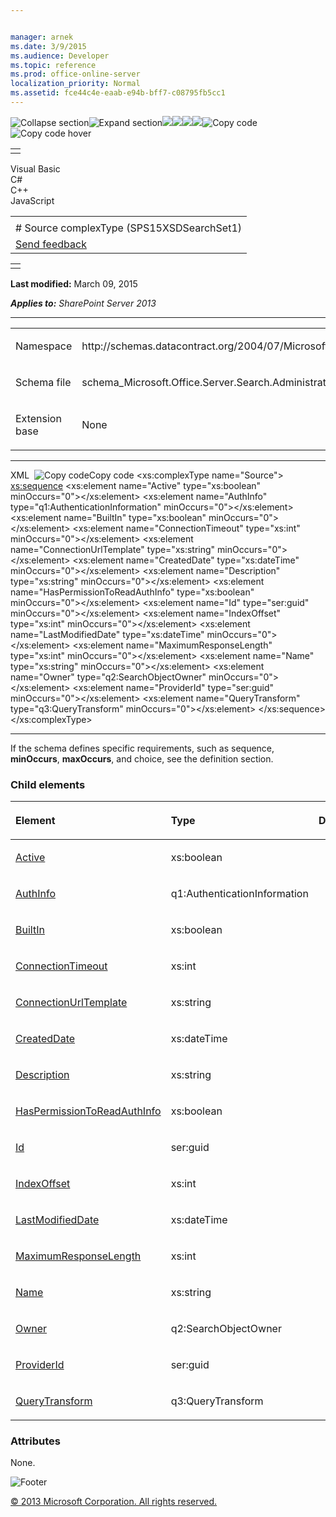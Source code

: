 ```yaml
---


manager: arnek
ms.date: 3/9/2015
ms.audience: Developer
ms.topic: reference
ms.prod: office-online-server
localization_priority: Normal
ms.assetid: fce44c4e-eaab-e94b-bff7-c08795fb5cc1
---
```


![Collapse
section](../icons/collapse_all.gif "Collapse section")![Expand
section](../icons/expand_all.gif "Expand section")![](../icons/collapse_all.gif)![](../icons/expand_all.gif)![](../icons/dropdown.gif)![](../icons/dropdownHover.gif)![Copy
code](../icons/copycode.gif "Copy code")![Copy code
hover](../icons/copycodeHighlight.gif "Copy code hover")
<table>
<tbody>
<tr class="odd">
<td align="left"></td>
</tr>
</tbody>
</table>

Visual Basic  
C\#  
C++  
JavaScript  

<table>
<tbody>
<tr class="odd">
<td align="left"><span id="runningHeaderText"></span></td>
</tr>
<tr class="even">
<td align="left"># Source complexType (SPS15XSDSearchSet1)</td>
</tr>
<tr class="odd">
<td align="left"><span id="headfeedbackarea" class="feedbackhead"><a href="javascript:SubmitFeedback(&#39;docthis@Microsoft.com&#39;,&#39;&#39;,&#39;&#39;,&#39;&#39;,&#39;1.0.18082.1225&#39;,&#39;%0\dThank%20you%20for%20your%20feedback.%20The%20developer%20writing%20teams%20use%20your%20feedback%20to%20improve%20documentation.%20While%20we%20are%20reviewing%20your%20feedback,%20we%20may%20send%20you%20e-mail%20to%20ask%20for%20clarification%20or%20feedback%20on%20a%20solution.%20We%20do%20not%20use%20your%20e-mail%20address%20for%20any%20other%20purpose%20and%20we%20delete%20it%20after%20we%20finish%20our%20review.%0\AFor%20further%20information%20about%20the%20privacy%20policies%20of%20Microsoft,%20please%20see%20http://privacy.microsoft.com/en-us/default.aspx.%0\A%0\d&#39;,&#39;Customer%20feedback&#39;);">Send feedback</a></span></td>
</tr>
</tbody>
</table>

<table>
<colgroup>
<col width="100%" />
</colgroup>
<tbody>
<tr class="odd">
<td align="left"></td>
</tr>
</tbody>
</table>

**Last modified:** March 09, 2015

***Applies to:** SharePoint Server 2013*


-----------------------------------------------------------------------------------------------------------------------------------------------------------------------------------------------------

<table>
<colgroup>
<col width="50%" />
<col width="50%" />
</colgroup>
<tbody>
<tr class="odd">
<td align="left"><p><span class="label">Namespace</span></p></td>
<td align="left"><p>http://schemas.datacontract.org/2004/07/Microsoft.Office.Server.Search.Administration.Query</p></td>
</tr>
<tr class="even">
<td align="left"><p><span class="label">Schema file</span></p></td>
<td align="left"><p>schema_Microsoft.Office.Server.Search.Administration.Query.xsd</p></td>
</tr>
<tr class="odd">
<td align="left"><p><span class="label">Extension base</span></p></td>
<td align="left"><p>None</p></td>
</tr>
</tbody>
</table>


-----------------------------------------------------------------------------------------------------------------------------------------------------------------------------------------------

<span codelanguage="xmlLang"></span>
XML 
<span class="copyCode" onclick="CopyCode(this)"
onkeypress="CopyCode_CheckKey(this, event)"
onmouseover="ChangeCopyCodeIcon(this)"
onmouseout="ChangeCopyCodeIcon(this)" tabindex="0">![Copy
code](../icons/copycode.gif "Copy code")Copy code</span>
    <xs:complexType name="Source">
        <xs:sequence>
            <xs:element name="Active" type="xs:boolean" minOccurs="0"></xs:element>
            <xs:element name="AuthInfo" type="q1:AuthenticationInformation" minOccurs="0"></xs:element>
            <xs:element name="BuiltIn" type="xs:boolean" minOccurs="0"></xs:element>
            <xs:element name="ConnectionTimeout" type="xs:int" minOccurs="0"></xs:element>
            <xs:element name="ConnectionUrlTemplate" type="xs:string" minOccurs="0"></xs:element>
            <xs:element name="CreatedDate" type="xs:dateTime" minOccurs="0"></xs:element>
            <xs:element name="Description" type="xs:string" minOccurs="0"></xs:element>
            <xs:element name="HasPermissionToReadAuthInfo" type="xs:boolean" minOccurs="0"></xs:element>
            <xs:element name="Id" type="ser:guid" minOccurs="0"></xs:element>
            <xs:element name="IndexOffset" type="xs:int" minOccurs="0"></xs:element>
            <xs:element name="LastModifiedDate" type="xs:dateTime" minOccurs="0"></xs:element>
            <xs:element name="MaximumResponseLength" type="xs:int" minOccurs="0"></xs:element>
            <xs:element name="Name" type="xs:string" minOccurs="0"></xs:element>
            <xs:element name="Owner" type="q2:SearchObjectOwner" minOccurs="0"></xs:element>
            <xs:element name="ProviderId" type="ser:guid" minOccurs="0"></xs:element>
            <xs:element name="QueryTransform" type="q3:QueryTransform" minOccurs="0"></xs:element>
        </xs:sequence>
    </xs:complexType>


------------------------------------------------------------------------------------------------------------------------------------------------------------------------------------------------------------

If the schema defines specific requirements, such as <span
class="keyword">sequence</span>, **minOccurs**,
**maxOccurs**, and <span
class="keyword">choice</span>, see the definition section.

### Child elements

<table>
<colgroup>
<col width="33%" />
<col width="33%" />
<col width="33%" />
</colgroup>
<thead>
<tr class="header">
<th align="left"><p>Element</p></th>
<th align="left"><p>Type</p></th>
<th align="left"><p>Description</p></th>
</tr>
</thead>
<tbody>
<tr class="odd">
<td align="left"><p><a href="active-element-source-complextypesps15xsdsearchset1.htm">Active</a></p></td>
<td align="left"><p>xs:boolean</p></td>
<td align="left"><p></p></td>
</tr>
<tr class="even">
<td align="left"><p><a href="authinfo-element-source-complextypesps15xsdsearchset1.htm">AuthInfo</a></p></td>
<td align="left"><p>q1:AuthenticationInformation</p></td>
<td align="left"><p></p></td>
</tr>
<tr class="odd">
<td align="left"><p><a href="builtin-element-source-complextypesps15xsdsearchset1.htm">BuiltIn</a></p></td>
<td align="left"><p>xs:boolean</p></td>
<td align="left"><p></p></td>
</tr>
<tr class="even">
<td align="left"><p><a href="connectiontimeout-element-source-complextypesps15xsdsearchset1.htm">ConnectionTimeout</a></p></td>
<td align="left"><p>xs:int</p></td>
<td align="left"><p></p></td>
</tr>
<tr class="odd">
<td align="left"><p><a href="connectionurltemplate-element-source-complextypesps15xsdsearchset1.htm">ConnectionUrlTemplate</a></p></td>
<td align="left"><p>xs:string</p></td>
<td align="left"><p></p></td>
</tr>
<tr class="even">
<td align="left"><p><a href="createddate-element-source-complextypesps15xsdsearchset1.htm">CreatedDate</a></p></td>
<td align="left"><p>xs:dateTime</p></td>
<td align="left"><p></p></td>
</tr>
<tr class="odd">
<td align="left"><p><a href="description-element-source-complextypesps15xsdsearchset1.htm">Description</a></p></td>
<td align="left"><p>xs:string</p></td>
<td align="left"><p></p></td>
</tr>
<tr class="even">
<td align="left"><p><a href="haspermissiontoreadauthinfo-element-source-complextypesps15xsdsearchset1.htm">HasPermissionToReadAuthInfo</a></p></td>
<td align="left"><p>xs:boolean</p></td>
<td align="left"><p></p></td>
</tr>
<tr class="odd">
<td align="left"><p><a href="id-element-source-complextypesps15xsdsearchset1.htm">Id</a></p></td>
<td align="left"><p>ser:guid</p></td>
<td align="left"><p></p></td>
</tr>
<tr class="even">
<td align="left"><p><a href="indexoffset-element-source-complextypesps15xsdsearchset1.htm">IndexOffset</a></p></td>
<td align="left"><p>xs:int</p></td>
<td align="left"><p></p></td>
</tr>
<tr class="odd">
<td align="left"><p><a href="lastmodifieddate-element-source-complextypesps15xsdsearchset1.htm">LastModifiedDate</a></p></td>
<td align="left"><p>xs:dateTime</p></td>
<td align="left"><p></p></td>
</tr>
<tr class="even">
<td align="left"><p><a href="maximumresponselength-element-source-complextypesps15xsdsearchset1.htm">MaximumResponseLength</a></p></td>
<td align="left"><p>xs:int</p></td>
<td align="left"><p></p></td>
</tr>
<tr class="odd">
<td align="left"><p><a href="name-element-source-complextypesps15xsdsearchset1.htm">Name</a></p></td>
<td align="left"><p>xs:string</p></td>
<td align="left"><p></p></td>
</tr>
<tr class="even">
<td align="left"><p><a href="owner-element-source-complextypesps15xsdsearchset1.htm">Owner</a></p></td>
<td align="left"><p>q2:SearchObjectOwner</p></td>
<td align="left"><p></p></td>
</tr>
<tr class="odd">
<td align="left"><p><a href="providerid-element-source-complextypesps15xsdsearchset1.htm">ProviderId</a></p></td>
<td align="left"><p>ser:guid</p></td>
<td align="left"><p></p></td>
</tr>
<tr class="even">
<td align="left"><p><a href="querytransform-element-source-complextypesps15xsdsearchset1.htm">QueryTransform</a></p></td>
<td align="left"><p>q3:QueryTransform</p></td>
<td align="left"><p></p></td>
</tr>
</tbody>
</table>

### Attributes

None.

![Footer](../icons/footer.gif "Footer")

[© 2013 Microsoft Corporation. All rights
reserved.](office-2013-documentation-copyright-notice.htm)



